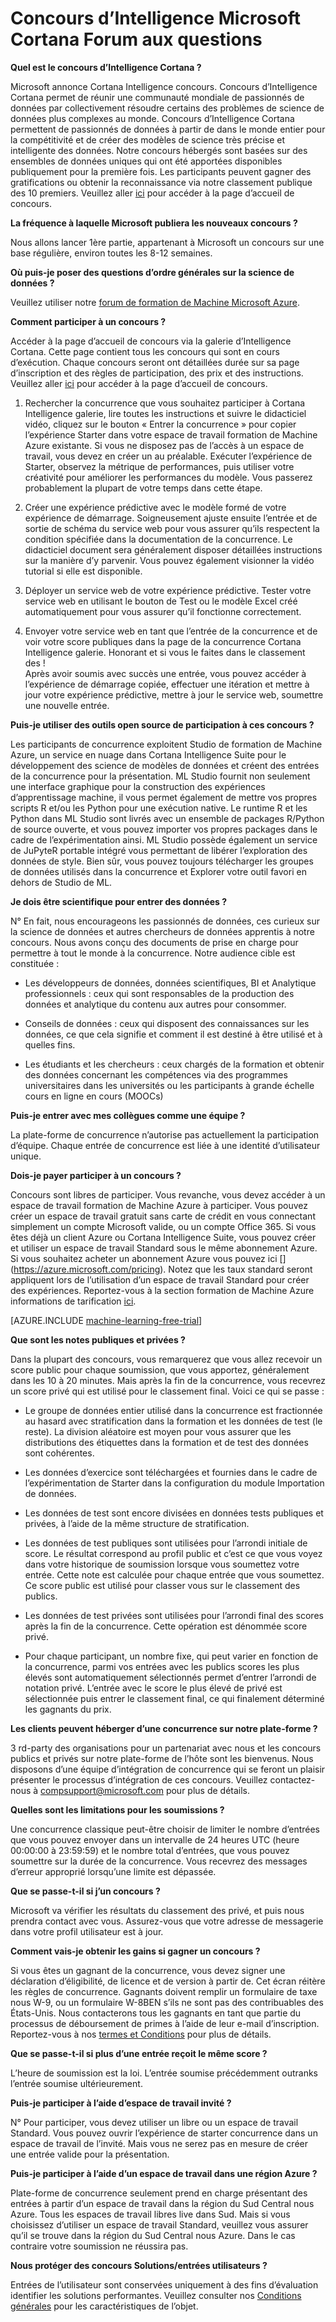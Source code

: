 <properties
    pageTitle="Concours d’Intelligence Cortana FAQ | Microsoft Azure"
    description="Forum aux questions sur Microsoft Cortana Intelligence concours."
    services="machine-learning"
    documentationCenter=""
    authors="hning86"
    manager="jhubbard"
    editor="cgronlun"/>

<tags
    ms.service="machine-learning"
    ms.workload="data-services"
    ms.tgt_pltfrm="na"
    ms.devlang="na"
    ms.topic="article"
    ms.date="09/06/2016"
    ms.author="haining;chlovel;garye"/>

# <a name="microsoft-cortana-intelligence-competitions-faq"></a>Concours d’Intelligence Microsoft Cortana Forum aux questions

**Quel est le concours d’Intelligence Cortana ?**

Microsoft annonce Cortana Intelligence concours. Concours d’Intelligence Cortana permet de réunir une communauté mondiale de passionnés de données par collectivement résoudre certains des problèmes de science de données plus complexes au monde. Concours d’Intelligence Cortana permettent de passionnés de données à partir de dans le monde entier pour la compétitivité et de créer des modèles de science très précise et intelligente des données. Notre concours hébergés sont basées sur des ensembles de données uniques qui ont été apportées disponibles publiquement pour la première fois. Les participants peuvent gagner des gratifications ou obtenir la reconnaissance via notre classement publique des 10 premiers. Veuillez aller [ici](http://aka.ms/CIComp) pour accéder à la page d’accueil de concours.

**La fréquence à laquelle Microsoft publiera les nouveaux concours ?**

Nous allons lancer 1ère partie, appartenant à Microsoft un concours sur une base régulière, environ toutes les 8-12 semaines. 

**Où puis-je poser des questions d’ordre générales sur la science de données ?**

Veuillez utiliser notre [forum de formation de Machine Microsoft Azure](https://social.msdn.microsoft.com/forums/azure/home?forum=MachineLearning).

**Comment participer à un concours ?**

Accéder à la page d’accueil de concours via la galerie d’Intelligence Cortana. Cette page contient tous les concours qui sont en cours d’exécution. Chaque concours seront ont détaillées durée sur sa page d’inscription et des règles de participation, des prix et des instructions. Veuillez aller [ici](http://aka.ms/CIComp) pour accéder à la page d’accueil de concours.  

1. Rechercher la concurrence que vous souhaitez participer à Cortana Intelligence galerie, lire toutes les instructions et suivre le didacticiel vidéo, cliquez sur le bouton « Entrer la concurrence » pour copier l’expérience Starter dans votre espace de travail formation de Machine Azure existante. Si vous ne disposez pas de l’accès à un espace de travail, vous devez en créer un au préalable. Exécuter l’expérience de Starter, observez la métrique de performances, puis utiliser votre créativité pour améliorer les performances du modèle. Vous passerez probablement la plupart de votre temps dans cette étape.   

2. Créer une expérience prédictive avec le modèle formé de votre expérience de démarrage. Soigneusement ajuste ensuite l’entrée et de sortie de schéma du service web pour vous assurer qu’ils respectent la condition spécifiée dans la documentation de la concurrence. Le didacticiel document sera généralement disposer détaillées instructions sur la manière d’y parvenir. Vous pouvez également visionner la vidéo tutorial si elle est disponible.   

3. Déployer un service web de votre expérience prédictive. Tester votre service web en utilisant le bouton de Test ou le modèle Excel créé automatiquement pour vous assurer qu’il fonctionne correctement.   

4. Envoyer votre service web en tant que l’entrée de la concurrence et de voir votre score publiques dans la page de la concurrence Cortana Intelligence galerie. Honorant et si vous le faites dans le classement des !  
Après avoir soumis avec succès une entrée, vous pouvez accéder à l’expérience de démarrage copiée, effectuer une itération et mettre à jour votre expérience prédictive, mettre à jour le service web, soumettre une nouvelle entrée.   

**Puis-je utiliser des outils open source de participation à ces concours ?**

Les participants de concurrence exploitent Studio de formation de Machine Azure, un service en nuage dans Cortana Intelligence Suite pour le développement des science de modèles de données et créent des entrées de la concurrence pour la présentation. ML Studio fournit non seulement une interface graphique pour la construction des expériences d’apprentissage machine, il vous permet également de mettre vos propres scripts R et/ou les Python pour une exécution native. Le runtime R et les Python dans ML Studio sont livrés avec un ensemble de packages R/Python de source ouverte, et vous pouvez importer vos propres packages dans le cadre de l’expérimentation ainsi. ML Studio possède également un service de JuPyteR portable intégré vous permettant de libérer l’exploration des données de style. Bien sûr, vous pouvez toujours télécharger les groupes de données utilisés dans la concurrence et Explorer votre outil favori en dehors de Studio de ML. 

**Je dois être scientifique pour entrer des données ?**

N° En fait, nous encourageons les passionnés de données, ces curieux sur la science de données et autres chercheurs de données apprentis à notre concours. Nous avons conçu des documents de prise en charge pour permettre à tout le monde à la concurrence. Notre audience cible est constituée :

* Les développeurs de données, données scientifiques, BI et Analytique professionnels : ceux qui sont responsables de la production des données et analytique du contenu aux autres pour consommer.

* Conseils de données : ceux qui disposent des connaissances sur les données, ce que cela signifie et comment il est destiné à être utilisé et à quelles fins.

* Les étudiants et les chercheurs : ceux chargés de la formation et obtenir des données concernant les compétences via des programmes universitaires dans les universités ou les participants à grande échelle cours en ligne en cours (MOOCs)


**Puis-je entrer avec mes collègues comme une équipe ?**

La plate-forme de concurrence n’autorise pas actuellement la participation d’équipe. Chaque entrée de concurrence est liée à une identité d’utilisateur unique. 

**Dois-je payer participer à un concours ?**

Concours sont libres de participer. Vous revanche, vous devez accéder à un espace de travail formation de Machine Azure à participer. Vous pouvez créer un espace de travail gratuit sans carte de crédit en vous connectant simplement un compte Microsoft valide, ou un compte Office 365. Si vous êtes déjà un client Azure ou Cortana Intelligence Suite, vous pouvez créer et utiliser un espace de travail Standard sous le même abonnement Azure. Si vous souhaitez acheter un abonnement Azure vous pouvez ici [] (https://azure.microsoft.com/pricing). Notez que les taux standard seront appliquent lors de l’utilisation d’un espace de travail Standard pour créer des expériences. Reportez-vous à la section formation de Machine Azure informations de tarification [ici](https://azure.microsoft.com/pricing/details/machine-learning/). 

[AZURE.INCLUDE [machine-learning-free-trial](../../includes/machine-learning-free-trial.md)]

**Que sont les notes publiques et privées ?**

Dans la plupart des concours, vous remarquerez que vous allez recevoir un score public pour chaque soumission, que vous apportez, généralement dans les 10 à 20 minutes. Mais après la fin de la concurrence, vous recevrez un score privé qui est utilisé pour le classement final. Voici ce qui se passe :

* Le groupe de données entier utilisé dans la concurrence est fractionnée au hasard avec stratification dans la formation et les données de test (le reste). La division aléatoire est moyen pour vous assurer que les distributions des étiquettes dans la formation et de test des données sont cohérentes.
 
* Les données d’exercice sont téléchargées et fournies dans le cadre de l’expérimentation de Starter dans la configuration du module Importation de données.

* Les données de test sont encore divisées en données tests publiques et privées, à l’aide de la même structure de stratification.

* Les données de test publiques sont utilisées pour l’arrondi initiale de score. Le résultat correspond au profil public et c’est ce que vous voyez dans votre historique de soumission lorsque vous soumettez votre entrée. Cette note est calculée pour chaque entrée que vous soumettez. Ce score public est utilisé pour classer vous sur le classement des publics.

* Les données de test privées sont utilisées pour l’arrondi final des scores après la fin de la concurrence. Cette opération est dénommée score privé. 

* Pour chaque participant, un nombre fixe, qui peut varier en fonction de la concurrence, parmi vos entrées avec les publics scores les plus élevés sont automatiquement sélectionnés permet d’entrer l’arrondi de notation privé. L’entrée avec le score le plus élevé de privé est sélectionnée puis entrer le classement final, ce qui finalement déterminé les gagnants du prix.  

**Les clients peuvent héberger d’une concurrence sur notre plate-forme ?**

3 rd-party des organisations pour un partenariat avec nous et les concours publics et privés sur notre plate-forme de l’hôte sont les bienvenus. Nous disposons d’une équipe d’intégration de concurrence qui se feront un plaisir présenter le processus d’intégration de ces concours.  Veuillez contactez-nous à [compsupport@microsoft.com](mailto:compsupport@microsoft.com) pour plus de détails. 

**Quelles sont les limitations pour les soumissions ?**

Une concurrence classique peut-être choisir de limiter le nombre d’entrées que vous pouvez envoyer dans un intervalle de 24 heures UTC (heure 00:00:00 à 23:59:59) et le nombre total d’entrées, que vous pouvez soumettre sur la durée de la concurrence. Vous recevrez des messages d’erreur approprié lorsqu’une limite est dépassée. 

**Que se passe-t-il si j’un concours ?**

Microsoft va vérifier les résultats du classement des privé, et puis nous prendra contact avec vous. Assurez-vous que votre adresse de messagerie dans votre profil utilisateur est à jour.

**Comment vais-je obtenir les gains si gagner un concours ?**

Si vous êtes un gagnant de la concurrence, vous devez signer une déclaration d’éligibilité, de licence et de version à partir de. Cet écran réitère les règles de concurrence. Gagnants doivent remplir un formulaire de taxe nous W-9, ou un formulaire W-8BEN s’ils ne sont pas des contribuables des États-Unis. Nous contacterons tous les gagnants en tant que partie du processus de déboursement de primes à l’aide de leur e-mail d’inscription. Reportez-vous à nos [termes et Conditions](http://aka.ms/comptermsandconditions) pour plus de détails.

**Que se passe-t-il si plus d’une entrée reçoit le même score ?**

L’heure de soumission est la loi. L’entrée soumise précédemment outranks l’entrée soumise ultérieurement.

**Puis-je participer à l’aide d’espace de travail invité ?**

N° Pour participer, vous devez utiliser un libre ou un espace de travail Standard. Vous pouvez ouvrir l’expérience de starter concurrence dans un espace de travail de l’invité. Mais vous ne serez pas en mesure de créer une entrée valide pour la présentation. 

**Puis-je participer à l’aide d’un espace de travail dans une région Azure ?**

Plate-forme de concurrence seulement prend en charge présentant des entrées à partir d’un espace de travail dans la région du Sud Central nous Azure. Tous les espaces de travail libres live dans Sud. Mais si vous choisissez d’utiliser un espace de travail Standard, veuillez vous assurer qu’il se trouve dans la région du Sud Central nous Azure. Dans le cas contraire votre soumission ne réussira pas. 

**Nous protéger des concours Solutions/entrées utilisateurs ?**

Entrées de l’utilisateur sont conservées uniquement à des fins d’évaluation identifier les solutions performantes. Veuillez consulter nos [Conditions générales](http://aka.ms/comptermsandconditions) pour les caractéristiques de l’objet.
